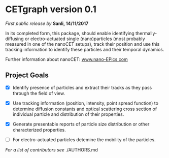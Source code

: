 # CETgraph version 0.1 #
_First public release by_ **Sanli, 14/11/2017**


In its completed form, this package, should enable identifying thermally-diffusing or electro-actuated single (nano)particles (most probably measured in one of the nanoCET setups), track their position and use this tracking information to identify these particles and their temporal dynamics.

Further information about nanoCET: www.nano-EPics.com
## Project Goals ##

*[x] Identify presence of particles and extract their tracks as they pass through the field of view.  
*[x] Use tracking information (position, intensity, point spread function) to determine  diffusion constants and optical scattering cross section of individual particle and distribution of their properties.
*[x] Generate presentable reports of particle size distribution or other characterized properties.
*[ ] For electro-actuated particles detemine the mobility of the particles.



_For a list of contributors see_ ./AUTHORS.md 
